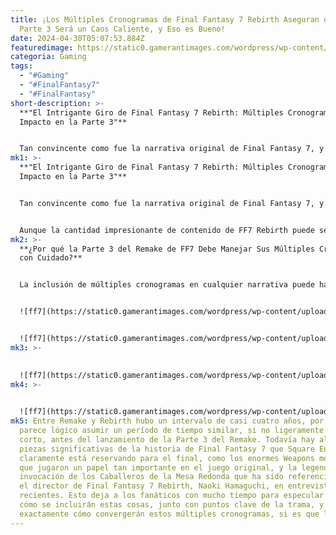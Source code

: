 ```yaml
---
title: ¡Los Múltiples Cronogramas de Final Fantasy 7 Rebirth Aseguran que la
  Parte 3 Será un Caos Caliente, y Eso es Bueno!
date: 2024-04-30T05:07:53.884Z
featuredimage: https://static0.gamerantimages.com/wordpress/wp-content/uploads/2024/04/final-fantasy-7-rebirth-multiverse.jpg?q=70&fit=contain&w=1140&h=&dpr=1
categoria: Gaming
tags:
  - "#Gaming"
  - "#FinalFantasy7"
  - "#FinalFantasy"
short-description: >-
  **"El Intrigante Giro de Final Fantasy 7 Rebirth: Múltiples Cronogramas y su
  Impacto en la Parte 3"**


  Tan convincente como fue la narrativa original de Final Fantasy 7, y sigue siendo, la trilogía de Remake está llevando las cosas en una dirección ligeramente diferente, introduciendo el concepto de múltiples cronogramas y varios hilos narrativos nuevos a partir de este importante punto de la trama. Final Fantasy 7 Rebirth agregó múltiples capas nuevas de complejidad a esta narrativa, y aunque no todas fueron ejecutadas impecablemente, sin duda han preparado la t
mk1: >-
  **"El Intrigante Giro de Final Fantasy 7 Rebirth: Múltiples Cronogramas y su
  Impacto en la Parte 3"**


  Tan convincente como fue la narrativa original de Final Fantasy 7, y sigue siendo, la trilogía de Remake está llevando las cosas en una dirección ligeramente diferente, introduciendo el concepto de múltiples cronogramas y varios hilos narrativos nuevos a partir de este importante punto de la trama. Final Fantasy 7 Rebirth agregó múltiples capas nuevas de complejidad a esta narrativa, y aunque no todas fueron ejecutadas impecablemente, sin duda han preparado la trilogía para un gran final. La tercera parte, aún sin nombre, de la trilogía buscará finalizar lo que Final Fantasy 7 Rebirth comenzó, y esto podría hacer que la historia del juego se convierta en un pequeño caos, de la mejor manera posible.


  Aunque la cantidad impresionante de contenido de FF7 Rebirth puede sentirse un poco abrumadora a veces, el juego es una reimaginación increíble de algunos de los lugares y eventos más memorables del título original. Lugares como el parque temático Gold Saucer, el Puerto Junon y el Templo de los Antiguos cobran vida con un nivel de detalle que solo se podría haber soñado cuando Final Fantasy 7 se lanzó para la PS1 en 1997. A pesar de adherirse fielmente al guion (en su mayor parte) cuando se trata de estos grandes eventos y lugares, la narrativa de Rebirth se desvía significativamente con la introducción de múltiples cronogramas.
mk2: >-
  **¿Por qué la Parte 3 del Remake de FF7 Debe Manejar Sus Múltiples Cronogramas
  con Cuidado?**


  La inclusión de múltiples cronogramas en cualquier narrativa puede hacer que los escritores se vuelvan complacientes, e incluso perezosos a veces. Puede hacer que momentos importantes como la muerte de un personaje clave sean casi redundantes, ya que los fans nunca pueden estar seguros de si una versión diferente del mismo personaje aparecerá luego de un cronograma diferente. Esto puede hacer que sea difícil para el jugador creer en la gravedad de las apuestas y brindar a los escritores una forma barata de crear momentos memorables sin matar realmente a un personaje popular. La muerte de Aerith al final de FF7 Rebirth se dejó intencionalmente ambigua, pero si esto se retoca de alguna manera en la Parte 3 del Remake, existe el peligro de que pueda debilitar todo su arco de personaje.


  ![ff7](https://static0.gamerantimages.com/wordpress/wp-content/uploads/2024/04/aerith-s-death-final-fantasy-7-rebirth.jpg?q=49&fit=contain&w=750&h=415&dpr=2 "ff7")


  ![ff7](https://static0.gamerantimages.com/wordpress/wp-content/uploads/2023/12/final-fantasy-7-rebirth-new-plot-details-zack-cloud-kid.jpg?q=49&fit=contain&w=750&h=415&dpr=2 "ff7")
mk3: >-
  

  ![ff7](https://static0.gamerantimages.com/wordpress/wp-content/uploads/2024/02/final-fantasy-7-rebirth-sephiroth-stabbing-toward-aerith.JPG?q=49&fit=contain&w=750&h=415&dpr=2 "ff7")
mk4: >-
  

  ![ff7](https://static0.gamerantimages.com/wordpress/wp-content/uploads/2023/09/final-fantasy-7-rebirth-vincent-valentine-voice-confirmed-sept-2023.jpg?q=49&fit=contain&w=750&h=415&dpr=2 "ff7")
mk5: Entre Remake y Rebirth hubo un intervalo de casi cuatro años, por lo que
  parece lógico asumir un período de tiempo similar, si no ligeramente más
  corto, antes del lanzamiento de la Parte 3 del Remake. Todavía hay algunas
  piezas significativas de la historia de Final Fantasy 7 que Square Enix
  claramente está reservando para el final, como los enormes Weapons mecánicos
  que jugaron un papel tan importante en el juego original, y la legendaria
  invocación de los Caballeros de la Mesa Redonda que ha sido referenciada por
  el director de Final Fantasy 7 Rebirth, Naoki Hamaguchi, en entrevistas
  recientes. Esto deja a los fanáticos con mucho tiempo para especular sobre
  cómo se incluirán estas cosas, junto con puntos clave de la trama, y
  exactamente cómo convergerán estos múltiples cronogramas, si es que lo hacen.
---
```

